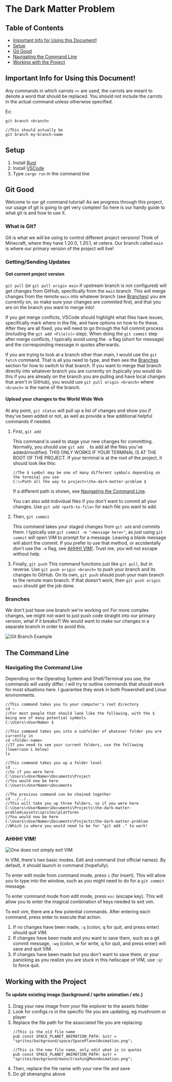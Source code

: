 # The Dark Matter Problem

## Table of Contents

- [Important Info for Using this Document!](#important-info-for-using-this-document)
- [Setup](#setup)
- [Git Good](#git-good)
- [Navigating the Command Line](#navigating-the-command-line)
- [Working with the Project](#working-with-the-project)

## Important Info for Using this Document!

Any commands in which carrots `<>` are used, the carrots are meant to denote a word that should be replaced. You should not include the carrots in the actual command unless otherwise specified.

Ex:
```
git branch <branch>

//This should actually be
git branch my-branch-name
```

## Setup

1. Install [Rust](https://www.rust-lang.org/tools/install)
1. Install [VSCode](https://code.visualstudio.com/download)
1. Type `cargo run` in the command line

## Git Good

Welcome to our git command tutorial! As we progress through this project, our usage of git is going to
get very complex! So here is our handy guide to what git is and how to use it.

### What is Git?

Git is what we will be using to control different project versions! Think of Minecraft, where they
have 1.20.0, 1.20.1, et cetera. Our branch called `main` is where our primary version of the project
will live!

### Getting/Sending Updates

#### Get current project version

`git pull` (or `git pull origin main` if upstream branch is not configured) will get changes
from GitHub, specifically from the `main` branch. This will merge changes from the remote `main`
into whatever branch (see [Branches](#branches)) you are currently on, so make sure your changes
are commited first, and that you are on the branch you want to merge into!

If you get merge conflicts, VSCode should highlight what files have issues,
specifically mark where in the file, and have options on how to fix these. After they are all fixed, you will need to go through the full commit process (including the `git add <File(s)>` step). When doing
the `git commit` step after merge conflicts, I typically avoid using the `-m` flag (short for message) and the corresponding message in quotes afterwards.

If you are trying to look at a branch other than main, I would use the `git fetch` command. That is all you
need to type, and then see the [Branches](#branches) section for how to switch to that branch. If you want to merge that branch directly into whatever branch you are currently on (typically you would do this if you are already on the branch you are pulling and have local changes that aren't in GitHub), you would use `git pull origin <branch>` where `<branch>` is the name of the branch.

#### Upload your changes to the World Wide Web

At any point, `git status` will pull up a list of changes and show you if they've been added or not, as well as provide a few additional helpful commands if needed.

1. First, `git add`

   This command is used to stage your new changes for committing. Normally, you should use `git add .` to add all the files you've added/modified. THIS ONLY WORKS IF YOUR TERMINAL IS AT THE ROOT OF THE PROJECT.
   If your terminal is at the root of the project, it should look like this:
   ```
   //The $ symbol may be one of many different symbols depending on the terminal you use
   C:\<Path all the way to project>\the-dark-matter-problem $
   ```
   If a different path is shown, see [Navigating the Command Line](#navigating-the-command-line).

   You can also add individual files if you don't want to commit all your changes. Use `git add <path-to-file>` for each file you want to add.

1. Then, `git commit`

   This command takes your staged changes from `git add` and commits them. I typically use `git commit -m "<message here>"`, as just using `git commit` will open VIM to prompt for a message. Leaving a blank message will abort the commit. If you prefer to use that method, or accidentally don't use the `-m` flag, see [AHHH! VIM!](#ahhh-vim). Trust me, you will not escape without help.

1. Finally, `git push`
   This command functions just like `git pull`, but in reverse. Use `git push origin <branch>` to push your branch and its changes to GitHub. On its own, `git push` should push your main branch to the remote main branch. If that doesn't work, then `git push origin main` should get the job done.

### Branches

We don't just have one branch we're working on! For more complex changes, we might not want to just
push code straight into our primary version, what if it breaks?! We would want to make our changes in
a separate branch in order to avoid this.

<img src="https://upload.wikimedia.org/wikipedia/commons/a/a3/Politica_branch.jpg"
     alt="Git Branch Example" />

## The Command Line

### Navigating the Command Line

Depending on the Operating System and Shell/Terminal you use, the commands will vastly differ. I will try to outline commands that should work for most situations here. I guarantee they work in both Powershell and Linux environments.

```
//This command takes you to your computer's root directory
cd ~
//For most people that should look like the following, with the $ being one of many potential symbols
C:\Users\<UserName> $

//This command takes you into a subfolder of whatever folder you are currently in
cd <folder-name>
//If you need to see your current folders, use the following (lowercase L below)
ls

//This command takes you up a folder level
cd ..
//So if you were here
C:\Users\<UserName>\Documents\Project
//You would now be here
C:\Users\<UserName>\Documents

//The previous command can be chained together
cd ../../..
//This will take you up three folders, so if you were here
C:\Users\<UserName>\Documents\Projects\the-dark-matter-problem\assets\sprites\platforms
//You would now be here
C:\Users\<UserName>\Documents\Projects\the-dark-matter-problem
//Which is where you would need to be for "git add ." to work!
```

### AHHH! VIM!
<img src="https://cdn.stackoverflow.co/images/jo7n4k8s/production/7a0bf96c6e3155ca56c74723cb0c0767517a4429-324x318.jpg?auto=format"
     alt="One does not simply exit VIM" />

In VIM, there's two basic modes. Edit and command (not official names).
By default, it should launch in command (hopefully).

To enter edit mode from command mode, press `i` (for insert). This will allow you to type into the window, such as you might need to do for a `git commit` message.

To enter command mode from edit mode, press `esc` (escape key). This will allow you to enter the magical combination of keys needed to exit vim.

To exit vim, there are a few potential commands. After entering each command, press enter to execute that action.

1. If no changes have been made, `:q` (colon, q for quit, and press enter) should quit VIM.
1. If changes have been made and you want to save them, such as a git commit message, `:wq` (colon, w for write, q for quit, and press enter) will save and quit VIM.
1. If changes have been made but you don't want to save them, or your panicking as you realize you are stuck in this hellscape of VIM, use `:q!` to force quit.

## Working with the Project

#### To update existing image (background / sprite animation / etc.)

1. Drag your new image from your file explorer to the assets folder
1. Look for configs.rs in the specific file you are updating, eg mushroom or player
1. Replace the file path for the associated file you are replacing:
   ```
   //This is the old file name
   pub const SPACE_PLANET_ANIMATION_PATH: &str = "sprites/background/space/SpacePlanetAnimation.png";

   //This is the new file name, only edit what is in quotes
   pub const SPACE_PLANET_ANIMATION_PATH: &str = "sprites/background/moon/CrashingMoonAnimation.png";
   ```
1. Then, replace the file name with your new file and save
1. Do git shenangins above
